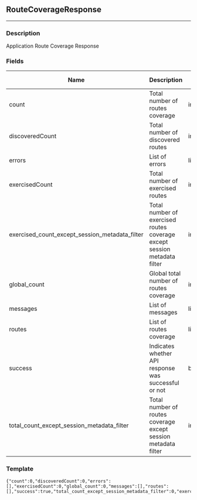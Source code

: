 ## RouteCoverageResponse
---
### Description
Application Route Coverage Response
### Fields
| Name | Description | Type | Allowed Values | Required |
| ---- | ----------- | ---- | -------------- | -------- |
| count | Total number of routes coverage | integer |  | false |
| discoveredCount | Total number of discovered routes | integer |  | false |
| errors | List of errors | list |  | false |
| exercisedCount | Total number of exercised routes | integer |  | false |
| exercised_count_except_session_metadata_filter | Total number of exercised routes coverage except session metadata filter | integer |  | false |
| global_count | Global total number of routes coverage | integer |  | false |
| messages | List of messages | list |  | false |
| routes | List of routes coverage | list |  | false |
| success | Indicates whether API response was successful or not | boolean |  | false |
| total_count_except_session_metadata_filter | Total number of routes coverage except session metadata filter | integer |  | false |
### Template
```
{"count":0,"discoveredCount":0,"errors":[],"exercisedCount":0,"global_count":0,"messages":[],"routes":[],"success":true,"total_count_except_session_metadata_filter":0,"exercised_count_except_session_metadata_filter":0}
```

